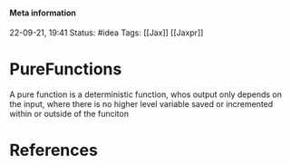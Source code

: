 #### Meta information
22-09-21, 19:41
Status: #idea
Tags: [[Jax]] [[Jaxpr]]





# PureFunctions
A pure function is a deterministic function, whos output only depends on the input, where there is no higher level variable saved or incremented within or outside of the funciton






# References
